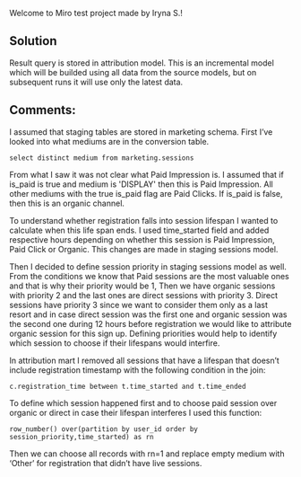 Welcome to Miro test project made by Iryna S.!

## Solution
Result query is stored in attribution model. This is an incremental model which will be builded using all data from the source models, but on subsequent runs it will use only the latest data.


## Comments:

I assumed that staging tables are stored in marketing schema. 
First I’ve looked into what mediums are in the conversion table.

```select distinct medium from marketing.sessions```

From what I saw it was not clear what Paid Impression is. I assumed that if is_paid is true and medium is 'DISPLAY' then this is Paid Impression. All other mediums with the true is_paid flag are Paid Clicks. If is_paid is false, then this is an organic channel.

To understand whether registration falls into session lifespan I wanted to calculate when this life span ends. I used time_started field and added respective hours depending on whether this session is Paid Impression, Paid Click or Organic. This changes are made in staging sessions model.

Then I decided to define session priority in staging sessions model as well.
From the conditions we know that Paid sessions are the most valuable ones and that is why their priority would be 1, Then we have organic sessions with priority 2 and the last ones are direct sessions with priority 3. Direct sessions have priority 3 since we want to consider them only as a last resort and in case direct session was the first one and organic session was the second one during 12 hours before registration we would like to attribute organic session for this sign up. Defining priorities would help to identify which session to choose if their lifespans would interfire.

In attribution mart I removed all sessions that have a lifespan that doesn’t include registration timestamp with the following condition in the join: 

```c.registration_time between t.time_started and t.time_ended```

To define which session happened first and to choose paid session over organic or direct in case their lifespan interferes I used this function: 

```row_number() over(partition by user_id order by session_priority,time_started) as rn```

Then we can choose all records with rn=1 and replace empty medium with ‘Other’ for registration that didn’t have live sessions.
